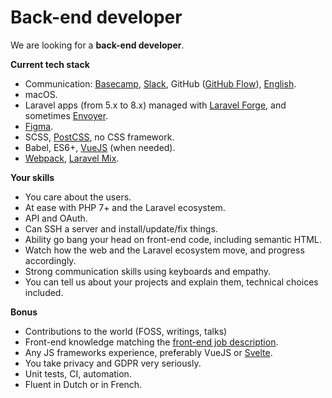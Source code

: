 # Back-end developer

We are looking for a **back-end developer**.

**Current tech stack**

- Communication: [Basecamp](https://basecamp.com/how-it-works), [Slack](https://slack.com), GitHub ([GitHub Flow](https://guides.github.com/introduction/flow)), [English](assets/english.jpg).
- macOS.
- Laravel apps (from 5.x to 8.x) managed with [Laravel Forge](https://forge.laravel.com), and sometimes [Envoyer](https://envoyer.io).
- [Figma](https://figma.com).
- SCSS, [PostCSS](https://postcss.org), no CSS framework.
- Babel, ES6+, [VueJS](https://vuejs.org) (when needed).
- [Webpack](https://webpack.js.org), [Laravel Mix](https://laravel-mix.com).

**Your skills**

- You care about the users.
- At ease with PHP 7+ and the Laravel ecosystem.
- API and OAuth.
- Can SSH a server and install/update/fix things.
- Ability go bang your head on front-end code, including semantic HTML.
- Watch how the web and the Laravel ecosystem move, and progress accordingly.
- Strong communication skills using keyboards and empathy.
- You can tell us about your projects and explain them, technical choices included.

**Bonus**

- Contributions to the world (FOSS, writings, talks)
- Front-end knowledge matching the [front-end job description](https://github.com/Altavia-ACT/is-recruiting/blob/020929924154f509ab0f4ebe5d9ab9de5d680d4f/front-end.md).
- Any JS frameworks experience, preferably VueJS or [Svelte](https://svelte.dev).
- You take privacy and GDPR very seriously.
- Unit tests, CI, automation.
- Fluent in Dutch or in French.
